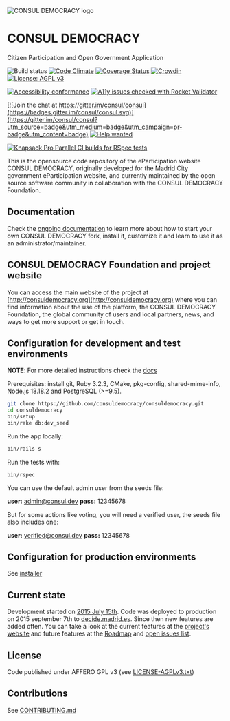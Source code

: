 <!--
  Title: CONSUL DEMOCRACY
  Description: Citizen Participation and Open Government Application
  Keywords: democracy, citizen participation, eparticipation, debates, proposals, voting, consultations, crowdlaw, participatory budgeting.
-->

![CONSUL DEMOCRACY logo](https://raw.githubusercontent.com/consuldemocracy/consuldemocracy/master/public/consul_logo.png)

# CONSUL DEMOCRACY

Citizen Participation and Open Government Application

![Build status](https://github.com/consuldemocracy/consuldemocracy/workflows/tests/badge.svg)
[![Code Climate](https://codeclimate.com/github/consuldemocracy/consuldemocracy/badges/gpa.svg)](https://codeclimate.com/github/consuldemocracy/consuldemocracy)
[![Coverage Status](https://coveralls.io/repos/github/consuldemocracy/consuldemocracy/badge.svg)](https://coveralls.io/github/consuldemocracy/consuldemocracy?branch=master)
[![Crowdin](https://d322cqt584bo4o.cloudfront.net/consul/localized.svg)](https://translate.consuldemocracy.org/)
[![License: AGPL v3](https://img.shields.io/badge/License-AGPL%20v3-blue.svg)](http://www.gnu.org/licenses/agpl-3.0)

[![Accessibility conformance](https://img.shields.io/badge/accessibility-WAI:AA-green.svg)](https://www.w3.org/WAI/eval/Overview)
[![A11y issues checked with Rocket Validator](https://rocketvalidator.com/badges/checked_with_rocket_validator.svg?url=https://rocketvalidator.com)](https://rocketvalidator.com/opensource)

[![Join the chat at https://gitter.im/consul/consul](https://badges.gitter.im/consul/consul.svg)](https://gitter.im/consul/consul?utm_source=badge&utm_medium=badge&utm_campaign=pr-badge&utm_content=badge)
[![Help wanted](https://img.shields.io/badge/help-wanted-brightgreen.svg?style=flat-square)](https://github.com/consuldemocracy/consuldemocracy/issues?q=is%3Aopen+label%3A"help+wanted")

[![Knapsack Pro Parallel CI builds for RSpec tests](https://img.shields.io/badge/Knapsack%20Pro-Parallel%20/%20RSpec%20tests-%230074ff)](https://knapsackpro.com/dashboard/organizations/176/projects/202/test_suites/318/builds?utm_campaign=organization-id-176&utm_content=test-suite-id-318&utm_medium=readme&utm_source=knapsack-pro-badge&utm_term=project-id-202)

This is the opensource code repository of the eParticipation website CONSUL DEMOCRACY, originally developed for the Madrid City government eParticipation website, and currently maintained by the open source software community in collaboration with the CONSUL DEMOCRACY Foundation.

## Documentation

Check the [ongoing documentation](https://docs.consuldemocracy.org/index) to learn more about how to start your own CONSUL DEMOCRACY fork, install it, customize it and learn to use it as an administrator/maintainer.

## CONSUL DEMOCRACY Foundation and project website

You can access the main website of the project at [http://consuldemocracy.org](http://consuldemocracy.org) where you can find information about the use of the platform, the CONSUL DEMOCRACY Foundation, the global community of users and local partners, news, and ways to get more support or get in touch.

## Configuration for development and test environments

**NOTE**: For more detailed instructions check the [docs](https://docs.consuldemocracy.org)

Prerequisites: install git, Ruby 3.2.3, CMake, pkg-config, shared-mime-info, Node.js 18.18.2 and PostgreSQL (>=9.5).

```bash
git clone https://github.com/consuldemocracy/consuldemocracy.git
cd consuldemocracy
bin/setup
bin/rake db:dev_seed
```

Run the app locally:

```bash
bin/rails s
```

Run the tests with:

```bash
bin/rspec
```

You can use the default admin user from the seeds file:

 **user:** admin@consul.dev
 **pass:** 12345678

But for some actions like voting, you will need a verified user, the seeds file also includes one:

 **user:** verified@consul.dev
 **pass:** 12345678

## Configuration for production environments

See [installer](https://github.com/consuldemocracy/installer)

## Current state

Development started on [2015 July 15th](https://github.com/consuldemocracy/consuldemocracy/commit/8db36308379accd44b5de4f680a54c41a0cc6fc6). Code was deployed to production on 2015 september 7th to [decide.madrid.es](https://decide.madrid.es). Since then new features are added often. You can take a look at the current features at the [project's website](http://consuldemocracy.org/) and future features at the [Roadmap](https://github.com/orgs/consuldemocracy/projects/1) and [open issues list](https://github.com/consuldemocracy/consuldemocracy/issues).

## License

Code published under AFFERO GPL v3 (see [LICENSE-AGPLv3.txt](LICENSE-AGPLv3.txt))

## Contributions

See [CONTRIBUTING.md](CONTRIBUTING.md)
